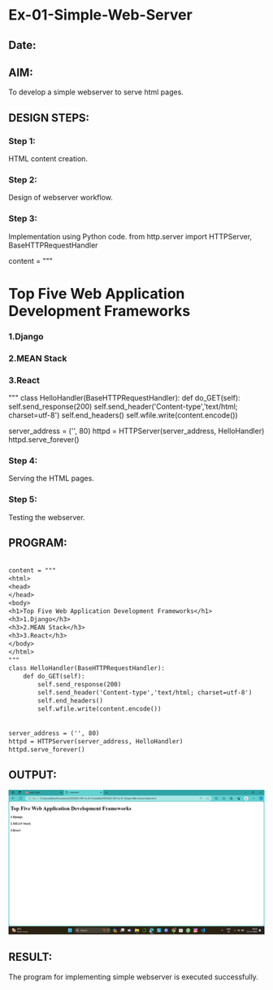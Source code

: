 # Ex-01-Simple-Web-Server
## Date:

## AIM:
To develop a simple webserver to serve html pages.

## DESIGN STEPS:
### Step 1: 
HTML content creation.

### Step 2:
Design of webserver workflow.

### Step 3:
Implementation using Python code.
from http.server import HTTPServer, BaseHTTPRequestHandler

content = """
<html>
<head>
</head>
<body>
<h1>Top Five Web Application Development Frameworks</h1>
<h3>1.Django</h3>
<h3>2.MEAN Stack</h3>
<h3>3.React</h3>
</body>
</html>
"""
class HelloHandler(BaseHTTPRequestHandler):
    def do_GET(self):
        self.send_response(200)
        self.send_header('Content-type','text/html; charset=utf-8')
        self.end_headers()
        self.wfile.write(content.encode())


server_address = ('', 80)
httpd = HTTPServer(server_address, HelloHandler)
httpd.serve_forever()



### Step 4:
Serving the HTML pages.

### Step 5:
Testing the webserver.

## PROGRAM:
```from http.server import HTTPServer, BaseHTTPRequestHandler

content = """
<html>
<head>
</head>
<body>
<h1>Top Five Web Application Development Frameworks</h1>
<h3>1.Django</h3>
<h3>2.MEAN Stack</h3>
<h3>3.React</h3>
</body>
</html>
"""
class HelloHandler(BaseHTTPRequestHandler):
    def do_GET(self):
        self.send_response(200)
        self.send_header('Content-type','text/html; charset=utf-8')
        self.end_headers()
        self.wfile.write(content.encode())


server_address = ('', 80)
httpd = HTTPServer(server_address, HelloHandler)
httpd.serve_forever()

```

## OUTPUT:
![output](/webserver.png)


## RESULT:
The program for implementing simple webserver is executed successfully.
